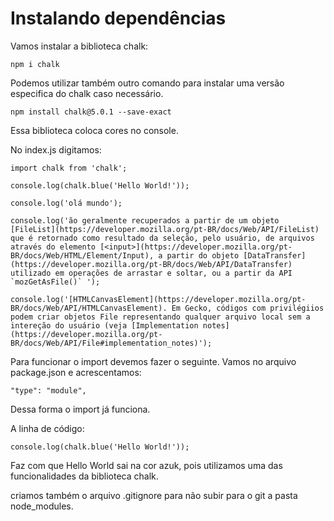 # Instalando dependências

Vamos instalar a biblioteca chalk:

    npm i chalk

Podemos utilizar também outro comando para instalar uma versão especifica do chalk caso necessário.

    npm install chalk@5.0.1 --save-exact

Essa biblioteca coloca cores no console.

No index.js digitamos:

    import chalk from 'chalk';

    console.log(chalk.blue('Hello World!'));

    console.log('olá mundo');

    console.log('ão geralmente recuperados a partir de um objeto [FileList](https://developer.mozilla.org/pt-BR/docs/Web/API/FileList) que é retornado como resultado da seleção, pelo usuário, de arquivos através do elemento [<input>](https://developer.mozilla.org/pt-BR/docs/Web/HTML/Element/Input), a partir do objeto [DataTransfer](https://developer.mozilla.org/pt-BR/docs/Web/API/DataTransfer) utilizado em operações de arrastar e soltar, ou a partir da API `mozGetAsFile()` ');

    console.log('[HTMLCanvasElement](https://developer.mozilla.org/pt-BR/docs/Web/API/HTMLCanvasElement). Em Gecko, códigos com privilégiios podem criar objetos File representando qualquer arquivo local sem a intereção do usuário (veja [Implementation notes](https://developer.mozilla.org/pt-BR/docs/Web/API/File#implementation_notes)');

Para funcionar o import devemos fazer o seguinte. Vamos no arquivo package.json e acrescentamos:

    "type": "module",

Dessa forma o import já funciona.

A linha de código:

    console.log(chalk.blue('Hello World!'));

Faz com que Hello World sai na cor azuk, pois utilizamos uma das funcionalidades da biblioteca chalk.

criamos também o arquivo .gitignore para não subir para o git a pasta node_modules.
